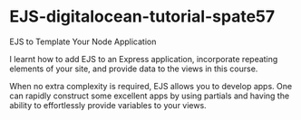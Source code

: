 # EJS-digitalocean-tutorial-spate57
EJS to Template Your Node Application

I learnt how to add EJS to an Express application, incorporate repeating elements of your site, and provide data to the views in this course.

When no extra complexity is required, EJS allows you to develop apps. One can rapidly construct some excellent apps by using partials and having the ability to effortlessly provide variables to your views.